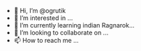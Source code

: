 - 👋 Hi, I’m @ogrutik
- 👀 I’m interested in ...
- 🌱 I’m currently learning indian Ragnarok...
- 💞️ I’m looking to collaborate on ...
- 📫 How to reach me ...

<!---
ogrutik/ogrutik is a ✨ special ✨ repository because its `README.md` (this file) appears on your GitHub profile.
You can click the Preview link to take a look at your changes.
--->
